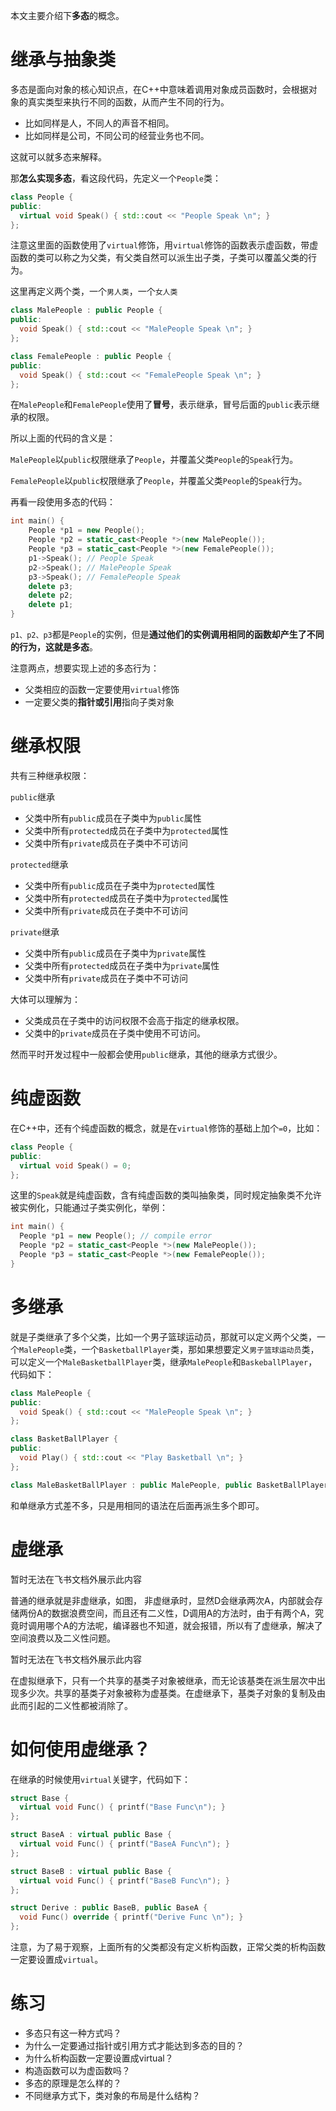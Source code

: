 本文主要介绍下**多态**的概念。

# 继承与抽象类

多态是面向对象的核心知识点，在C++中意味着调用对象成员函数时，会根据对象的真实类型来执行不同的函数，从而产生不同的行为。

- 比如同样是人，不同人的声音不相同。
- 比如同样是公司，不同公司的经营业务也不同。

这就可以就多态来解释。

那**怎么实现多态**，看这段代码，先定义一个`People`类：

```C++
class People {
public:
  virtual void Speak() { std::cout << "People Speak \n"; }
};
```

注意这里面的函数使用了`virtual`修饰，用`virtual`修饰的函数表示虚函数，带虚函数的类可以称之为父类，有父类自然可以派生出子类，子类可以覆盖父类的行为。

这里再定义两个类，一个`男人类`，一个`女人类`

```C++
class MalePeople : public People {
public:
  void Speak() { std::cout << "MalePeople Speak \n"; }
};

class FemalePeople : public People {
public:
  void Speak() { std::cout << "FemalePeople Speak \n"; }
};
```

在`MalePeople`和`FemalePeople`使用了**冒号**，表示继承，冒号后面的`public`表示继承的权限。

所以上面的代码的含义是：

`MalePeople`以`public`权限继承了`People`，并覆盖父类`People`的`Speak`行为。

`FemalePeople`以`public`权限继承了`People`，并覆盖父类`People`的`Speak`行为。

再看一段使用多态的代码：

```C++
int main() {
    People *p1 = new People();
    People *p2 = static_cast<People *>(new MalePeople());
    People *p3 = static_cast<People *>(new FemalePeople());
    p1->Speak(); // People Speak
    p2->Speak(); // MalePeople Speak
    p3->Speak(); // FemalePeople Speak
    delete p3;
    delete p2;
    delete p1;
}
```

`p1、p2、p3`都是`People`的实例，但是**通过他们的实例调用相同的函数却产生了不同的行为，这就是多态**。

注意两点，想要实现上述的多态行为：

- 父类相应的函数一定要使用`virtual`修饰
- 一定要父类的**指针或引用**指向子类对象

# **继承权限**

共有三种继承权限：

`public`继承

- 父类中所有`public`成员在子类中为`public`属性
- 父类中所有`protected`成员在子类中为`protected`属性
- 父类中所有`private`成员在子类中不可访问

`protected`继承

- 父类中所有`public`成员在子类中为`protected`属性
- 父类中所有`protected`成员在子类中为`protected`属性
- 父类中所有`private`成员在子类中不可访问

`private`继承

- 父类中所有`public`成员在子类中为`private`属性
- 父类中所有`protected`成员在子类中为`private`属性
- 父类中所有`private`成员在子类中不可访问

大体可以理解为：

- 父类成员在子类中的访问权限不会高于指定的继承权限。
- 父类中的`private`成员在子类中使用不可访问。

然而平时开发过程中一般都会使用`public`继承，其他的继承方式很少。

# **纯虚函数**

在C++中，还有个纯虚函数的概念，就是在`virtual`修饰的基础上加个`=0`，比如：

```C++
class People {
public:
  virtual void Speak() = 0;
};
```

这里的`Speak`就是纯虚函数，含有纯虚函数的类叫抽象类，同时规定抽象类不允许被实例化，只能通过子类实例化，举例：

```C++
int main() {
  People *p1 = new People(); // compile error
  People *p2 = static_cast<People *>(new MalePeople());
  People *p3 = static_cast<People *>(new FemalePeople());
}
```

# **多继承**

就是子类继承了多个父类，比如一个男子篮球运动员，那就可以定义两个父类，一个`MalePeople`类，一个`BasketballPlayer`类，那如果想要定义`男子篮球运动员`类，可以定义一个`MaleBasketballPlayer`类，继承`MalePeople`和`BaskeballPlayer`，代码如下：

```C++
class MalePeople {
public:
  void Speak() { std::cout << "MalePeople Speak \n"; }
};

class BasketBallPlayer {
public:
  void Play() { std::cout << "Play Basketball \n"; }
};

class MaleBasketBallPlayer : public MalePeople, public BasketBallPlayer {};
```

和单继承方式差不多，只是用相同的语法在后面再派生多个即可。

# **虚继承**

暂时无法在飞书文档外展示此内容

普通的继承就是非虚继承，如图， 非虚继承时，显然D会继承两次A，内部就会存储两份A的数据浪费空间，而且还有二义性，D调用A的方法时，由于有两个A，究竟时调用哪个A的方法呢，编译器也不知道，就会报错，所以有了虚继承，解决了空间浪费以及二义性问题。

暂时无法在飞书文档外展示此内容

在虚拟继承下，只有一个共享的基类子对象被继承，而无论该基类在派生层次中出现多少次。共享的基类子对象被称为虚基类。在虚继承下，基类子对象的复制及由此而引起的二义性都被消除了。

# **如何使用虚继承？**

在继承的时候使用`virtual`关键字，代码如下：

```C++
struct Base {
  virtual void Func() { printf("Base Func\n"); }
};

struct BaseA : virtual public Base {
  virtual void Func() { printf("BaseA Func\n"); }
};

struct BaseB : virtual public Base {
  virtual void Func() { printf("BaseB Func\n"); }
};

struct Derive : public BaseB, public BaseA {
  void Func() override { printf("Derive Func \n"); }
};
```

注意，为了易于观察，上面所有的父类都没有定义析构函数，正常父类的析构函数一定要设置成`virtual`。

# 练习

- 多态只有这一种方式吗？
- 为什么一定要通过指针或引用方式才能达到多态的目的？
- 为什么析构函数一定要设置成virtual？
- 构造函数可以为虚函数吗？
- 多态的原理是怎么样的？
- 不同继承方式下，类对象的布局是什么结构？